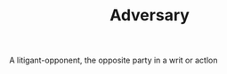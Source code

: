 ---
title: Adversary
letter: A
permalink: "/definitions/bld-adversary.html"
body: A litigant-opponent, the opposite party in a writ or actlon
published_at: '2018-07-07'
source: Black's Law Dictionary 2nd Ed (1910)
layout: post
---